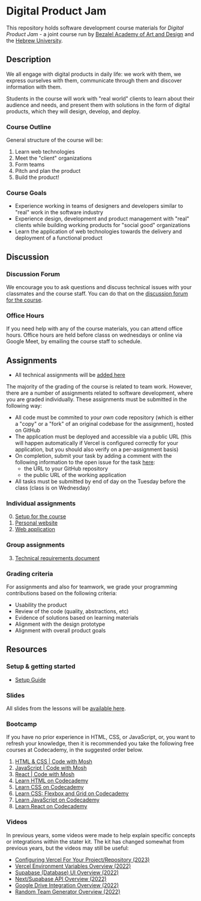 # Digital Product Jam

This repository holds software development course materials for _Digital Product
Jam_ - a joint course run by
[Bezalel Academy of Art and Design](https://www.bezalel.ac.il/en) and the
[Hebrew University](https://www.google.com/search?client=safari&rls=en&q=hebrew+universoity&ie=UTF-8&oe=UTF-8).

## Description

We all engage with digital products in daily life: we work with them, we express
ourselves with them, communicate through them and discover information with
them.

Students in the course will work with "real world" clients to learn about their
audience and needs, and present them with solutions in the form of digital
products, which they will design, develop, and deploy.

### Course Outline

General structure of the course will be:

1. Learn web technologies
2. Meet the "client" organizations
3. Form teams
4. Pitch and plan the product
5. Build the product!

### Course Goals

- Experience working in teams of designers and developers similar to "real" work
  in the software industry
- Experience design, development and product management with "real" clients
  while building working products for "social good" organizations
- Learn the application of web technologies towards the delivery and deployment
  of a functional product

## Discussion

### Discussion Forum

We encourage you to ask questions and discuss technical issues with your
classmates and the course staff. You can do that on the
[discussion forum for the course](https://github.com/product-jam-2025/course/discussions).

### Office Hours

If you need help with any of the course materials, you can attend office hours.
Office hours are held before classs on wednesdays or online via Google Meet, by
emailing the course staff to schedule.

## Assignments

- All technical assignments will be
  [added here](https://github.com/product-jam-2025/course/tree/main/assignments)

The majority of the grading of the course is related to team work. However,
there are a number of assignments related to software development, where you are
graded individually. These assignments must be submitted in the following way:

- All code must be commited to _your own_ code repository (which is either a
  "copy" or a "fork" of an original codebase for the assignment), hosted on
  GitHub
- The application must be deployed and accessible via a public URL (this will
  happen automatically if Vercel is configured correctly for your application,
  but you should also verify on a per-assignment basis)
- On completion, submit your task by adding a comment with the following
  information to the open issue for the task
  [here](https://github.com/product-jam-2025/course/issues):
  - the URL to your GitHub repository
  - the public URL of the working application
- All tasks must be submitted by end of day on the Tuesday before the class
  (class is on Wednesday)

### Individual assignments

0. [Setup for the course](assignments/00.md)
1. [Personal website](assignments/01.md)
2. [Web application](hassignments/02.md)

### Group assignments

3. [Technical requirements document](assignments/03.md)
<!--
4. [Implement one end to end functional flow](https://github.com/product-jam-2025/course/tree/main/assignments/04.md)
5. [Implement a screen to wireframes](https://github.com/product-jam-2025/course/tree/main/assignments/05.md)
6. [Implement a screen to final design](https://github.com/product-jam-2025/course/tree/main/assignments/06.md)
   -->

### Grading criteria

For assignments and also for teamwork, we grade your programming contributions
based on the following criteria:

- Usability the product
- Review of the code (quality, abstractions, etc)
- Evidence of solutions based on learning materials
- Alignment with the design prototype
- Alignment with overall product goals

## Resources

### Setup & getting started

- [Setup Guide](assignments/00.md)

### Slides

All slides from the lessons will be
[available here](https://docs.google.com/presentation/d/1j6IOOPr7oZ_GHTBKe0tqeDygZihZNUB8D4SXXOksUOo/edit?usp=sharing).

### Bootcamp

If you have no prior experience in HTML, CSS, or JavaScript, or, you want to
refresh your knowledge, then it is recommended you take the following free
courses at Codecademy, in the suggested order below.

1. [HTML & CSS | Code with Mosh](https://www.youtube.com/playlist?list=PLaSptwZwRsIzSioCK1Cp78S_lp_yZUTbX)
2. [JavaScript | Code with Mosh](https://www.youtube.com/watch?v=W6NZfCO5SIk)
3. [React | Code with Mosh](https://www.youtube.com/watch?v=SqcY0GlETPk)
4. [Learn HTML on Codecademy](https://www.codecademy.com/learn/learn-html)
5. [Learn CSS on Codecademy](https://www.codecademy.com/learn/learn-css)
6. [Learn CSS: Flexbox and Grid on Codecademy](https://www.codecademy.com/learn/learn-css-flexbox-and-grid)
7. [Learn JavaScript on Codecademy](https://www.codecademy.com/learn/introduction-to-javascript)
8. [Learn React on Codecademy](https://www.codecademy.com/learn/react-101)

### Videos

In previous years, some videos were made to help explain specific concepts or
integrations within the stater kit. The kit has changed somewhat from previous
years, but the videos may still be useful:

- [Configuring Vercel For Your Project/Repository (2023)](https://youtu.be/wBDSPLGXgok)
- [Vercel Environment Variables Overview (2022)](https://youtu.be/qHtbwt_Tk6Y)
- [Supabase (Database) UI Overview (2022)](https://youtu.be/idNq2M7EhZs)
- [Next/Supabase API Overview (2022)](https://youtu.be/N4Oc7OMuBqw)
- [Google Drive Integration Overview (2022)](https://youtu.be/4RjImTNU2ZA)
- [Random Team Generator Overview (2022)](https://youtu.be/Kxd6vByPQIw)
